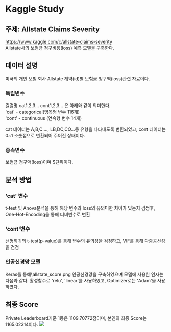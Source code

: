 # Kaggle Study
## 주제: Allstate Claims Severity
https://www.kaggle.com/c/allstate-claims-severity<br>
Allstate사의 보험금 청구비용(loss) 예측 모델을 구축한다.

## 데이터 설명
미국의 개인 보험 회사 Allstate 계약(id)별 보험금 청구액(loss)관련 자료이다.<br>
### 독립변수
컬럼명 cat1,2,3... cont1,2,3... 은 아래와 같이 의미한다.<br>
'cat' - categorical(명목형 변수 116개) <br>
'cont' - continuous (연속형 변수 14개)<br>

cat 데이터는 A,B,C...., LB,DC,CQ...등 유형을 나타내도록 변환되었고, cont 데이터는 0~1 소숫점으로 변환되어 주어진 상태이다.<br>
### 종속변수
보험금 청구액(loss)이며 $단위이다.

## 분석 방법
### 'cat' 변수 
t-test 및 Anova분석을 통해 해당 변수와 loss의 유의미한 차이가 있는지 검정후,
One-Hot-Encoding을 통해 더비변수로 변환
### 'cont'변수
선형회귀의 t-test(p-value)를 통해 변수의 유의성을 검정하고, VIF를 통해 다중공선성을 검정
### 인공신경망 모델
Keras를 통해\allstate_score.png 인공신경망을 구축하였으며 모델에 사용한 인자는 다음과 같다.
활성함수로 'relu', 'linear'를 사용하였고, Optimizer로는 'Adam'을 사용하였다.

## 최종 Score
Private Leaderboard기준 1등은 1109.70772점이며, 
본인의 최종 Score는 1165.02314이다.
<img src="C:\Users\smnoh\Desktop\git\ML_Study\kaggle study\kaggle_allstate-predict\allstate_score.png">
